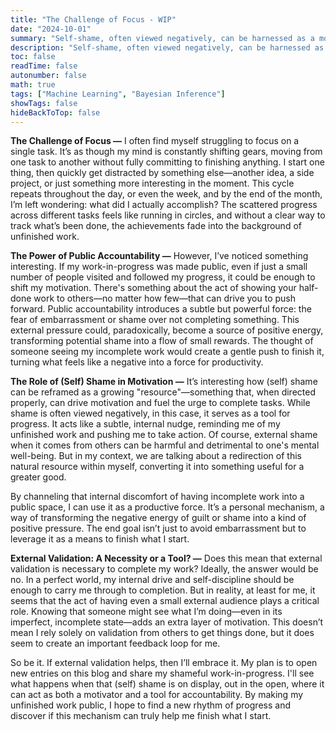 ```yaml
---
title: "The Challenge of Focus - WIP"
date: "2024-10-01"
summary: "Self-shame, often viewed negatively, can be harnessed as a motivational resource to drive progress."
description: "Self-shame, often viewed negatively, can be harnessed as a motivational resource to drive progress."
toc: false
readTime: false
autonumber: false
math: true
tags: ["Machine Learning", "Bayesian Inference"]
showTags: false
hideBackToTop: false
---
```


**The Challenge of Focus —** I often find myself struggling to focus on a single task. 
It’s as though my mind is constantly shifting gears, moving from one task to another without fully committing to finishing anything. 
I start one thing, then quickly get distracted by something else—another idea, a side project, or just something more interesting in the moment. 
This cycle repeats throughout the day, or even the week, and by the end of the month, I’m left wondering: what did I actually accomplish?
The scattered progress across different tasks feels like running in circles, and without a clear way to track what’s been done, the achievements fade into the background of unfinished work.


**The Power of Public Accountability —** However, I’ve noticed something interesting. If my work-in-progress was made public, even if just a small number of people visited and followed my progress, it could be enough to shift my motivation. 
There's something about the act of showing your half-done work to others—no matter how few—that can drive you to push forward. 
Public accountability introduces a subtle but powerful force: the fear of embarrassment or shame over not completing something. 
This external pressure could, paradoxically, become a source of positive energy, transforming potential shame into a flow of small rewards. The thought of someone seeing my incomplete work would create a gentle push to finish it, turning what feels like a negative into a force for productivity.

**The Role of (Self) Shame in Motivation —** It’s interesting how (self) shame can be reframed as a growing "resource"—something that, when directed properly, can drive motivation and fuel the urge to complete tasks. 
While shame is often viewed negatively, in this case, it serves as a tool for progress. 
It acts like a subtle, internal nudge, reminding me of my unfinished work and pushing me to take action. 
Of course, external shame when it comes from others can be harmful and detrimental to one's mental well-being. 
But in my context, we are talking about a redirection of this natural resource within myself, converting it into something useful for a greater good.

By channeling that internal discomfort of having incomplete work into a public space, I can use it as a productive force. 
It’s a personal mechanism, a way of transforming the negative energy of guilt or shame into a kind of positive pressure. 
The end goal isn’t just to avoid embarrassment but to leverage it as a means to finish what I start.

**External Validation: A Necessity or a Tool? —**  Does this mean that external validation is necessary to complete my work? 
Ideally, the answer would be no. 
In a perfect world, my internal drive and self-discipline should be enough to carry me through to completion. 
But in reality, at least for me, it seems that the act of having even a small external audience plays a critical role. 
Knowing that someone might see what I’m doing—even in its imperfect, incomplete state—adds an extra layer of motivation. 
This doesn’t mean I rely solely on validation from others to get things done, but it does seem to create an important feedback loop for me.

So be it. 
If external validation helps, then I’ll embrace it. 
My plan is to open new entries on this blog and share my shameful work-in-progress. 
I'll see what happens when that (self) shame is on display, out in the open, where it can act as both a motivator and a tool for accountability. 
By making my unfinished work public, I hope to find a new rhythm of progress and discover if this mechanism can truly help me finish what I start.